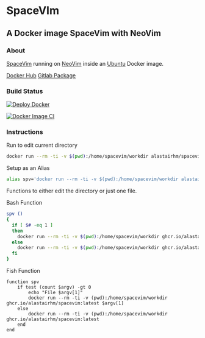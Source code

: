 # SpaceVIm

## A Docker image SpaceVim with NeoVim

### About

[SpaceVim](https://spacevim.org/) running on [NeoVim](http://neovim.io/) inside an [Ubuntu](https://ubuntu.com/) Docker image.

[Docker Hub](https://hub.docker.com/r/alastairhm/spacevim)
[Gitlab Package](https://github.com/users/alastairhm/packages/container/package/spacevim)


### Build Status

[![Deploy Docker](https://github.com/alastairhm/spacevim/actions/workflows/deploy.yml/badge.svg)](https://github.com/alastairhm/spacevim/actions/workflows/deploy.yml)

[![Docker Image CI](https://github.com/alastairhm/spacevim/actions/workflows/docker-image.yml/badge.svg)](https://github.com/alastairhm/spacevim/actions/workflows/docker-image.yml)

### Instructions

Run to edit current directory

```bash
docker run --rm -ti -v $(pwd):/home/spacevim/workdir alastairhm/spacevim
```

Setup as an Alias

```bash
alias spv='docker run --rm -ti -v $(pwd):/home/spacevim/workdir alastairhm/spacevim'
```

Functions to either edit the directory or just one file.   

Bash Function
```bash
spv ()
{
  if [ $# -eq 1 ]
  then
    docker run --rm -ti -v $(pwd):/home/spacevim/workdir ghcr.io/alastairhm/spacevim:latest workdir/$1
  else
    docker run --rm -ti -v $(pwd):/home/spacevim/workdir ghcr.io/alastairhm/spacevim:latest
  fi
}
```

Fish Function
```fish
function spv
    if test (count $argv) -gt 0
        echo "File $argv[1]"
        docker run --rm -ti -v (pwd):/home/spacevim/workdir ghcr.io/alastairhm/spacevim:latest $argv[1]
    else
        docker run --rm -ti -v (pwd):/home/spacevim/workdir ghcr.io/alastairhm/spacevim:latest
    end
end
```
